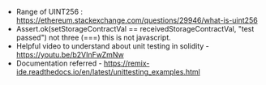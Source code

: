 - Range of UINT256 : https://ethereum.stackexchange.com/questions/29946/what-is-uint256
- Assert.ok(setStorageContractVal == receivedStorageContractVal, "test passed") not three (===) this is not javascript. 
- Helpful video to understand about unit testing in solidity - https://youtu.be/b2VInFwZmNw
- Documentation referred - https://remix-ide.readthedocs.io/en/latest/unittesting_examples.html